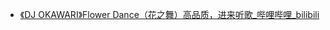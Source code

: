 - [《DJ OKAWARI》Flower Dance（花之舞）高品质，进来听歌_哔哩哔哩_bilibili](https://www.bilibili.com/video/BV1zx411f7Kx/)

